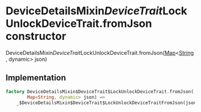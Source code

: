 


# DeviceDetailsMixin$DeviceTrait$LockUnlockDeviceTrait.fromJson constructor







DeviceDetailsMixin$DeviceTrait$LockUnlockDeviceTrait.fromJson([Map](https://api.dart.dev/stable/2.12.3/dart-core/Map-class.html)&lt;[String](https://api.dart.dev/stable/2.12.3/dart-core/String-class.html), dynamic> json)





## Implementation

```dart
factory DeviceDetailsMixin$DeviceTrait$LockUnlockDeviceTrait.fromJson(
        Map<String, dynamic> json) =>
    _$DeviceDetailsMixin$DeviceTrait$LockUnlockDeviceTraitFromJson(json);
```







